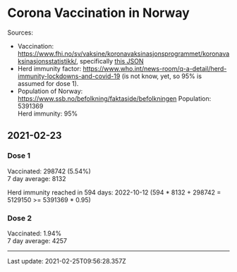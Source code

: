 # Corona Vaccination in Norway

Sources:

- Vaccination: <https://www.fhi.no/sv/vaksine/koronavaksinasjonsprogrammet/koronavaksinasjonsstatistikk/>, specifically [this JSON](https://www.fhi.no/api/chartdata/api/99119)
- Herd immunity factor: <https://www.who.int/news-room/q-a-detail/herd-immunity-lockdowns-and-covid-19> (is not know, yet, so 95% is assumed for dose 1).
- Population of Norway: <https://www.ssb.no/befolkning/faktaside/befolkningen>
Population: 5391369  
Herd immunity: 95%  

## 2021-02-23

### Dose 1

Vaccinated: 298742 (5.54%)  
7 day average: 8132

Herd immunity reached in 594 days: 2022-10-12 (594 * 8132 + 298742 = 5129150 >= 5391369 * 0.95)

### Dose 2

Vaccinated: 1.94%  
7 day average: 4257

---
Last update: 2021-02-25T09:56:28.357Z
